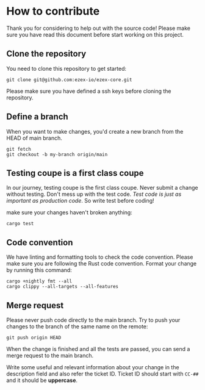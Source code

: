 # How to contribute

Thank you for considering to help out with the source code!
Please make sure you have read this document before start working on this project.

## Clone the repository

You need to clone this repository to get started:
```
git clone git@github.com:ezex-io/ezex-core.git
```

Please make sure you have defined a ssh keys before cloning the repository.

## Define a branch

When you want to make changes, you'd create a new branch from the HEAD of main branch.

```
git fetch
git checkout -b my-branch origin/main
```

## Testing coupe is a first class coupe

In our journey, testing coupe is the first class coupe.
Never submit a change without testing. Don't mess up  with the test code. *Test code is just as important  as production code*.
So write test before coding!

make sure your changes haven't broken anything:
```
cargo test
```

## Code convention

We have linting and formatting tools to check the code convention. Please make sure you are following the Rust code convention.
Format your change by running this command:
```
cargo +nightly fmt --all
cargo clippy --all-targets --all-features
```

## Merge request

Please never push code directly to the main branch. Try to push your changes to the branch of the same name on the remote:
```
git push origin HEAD
```
When the change is finished and all the tests are passed, you can send a merge request to the main branch.

Write some useful and relevant information about your change in the description field and also refer the ticket ID. Ticket ID should start with `CC-##` and it should be **uppercase**.




